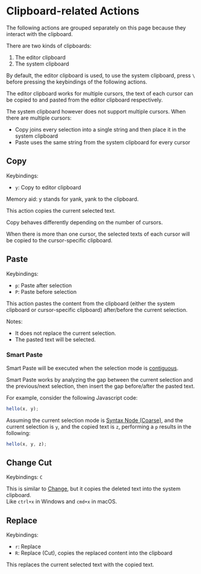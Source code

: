 # Clipboard-related Actions

The following actions are grouped separately on this page because they interact with the clipboard.

There are two kinds of clipboards:

1. The editor clipboard
2. The system clipboard

By default, the editor clipboard is used, to use the system clipboard, press
`\` before pressing the keybindings of the following actions.

The editor clipboard works for multiple cursors, the text of each cursor can be
copied to and pasted from the editor clipboard respectively.

The system clipboard however does not support multiple cursors.
When there are multiple cursors:

- Copy joins every selection into a single string and then place it in the system clipboard
- Paste uses the same string from the system clipboard for every cursor

## Copy

Keybindings:

- `y`: Copy to editor clipboard

Memory aid: y stands for yank, yank to the clipboard.

This action copies the current selected text.

Copy behaves differently depending on the number of cursors.

When there is more than one cursor, the selected texts of each cursor will be
copied to the cursor-specific clipboard.

## Paste

Keybindings:

- `p`: Paste after selection
- `P`: Paste before selection

This action pastes the content from the clipboard (either the system clipboard or
cursor-specific clipboard) after/before the current selection.

Notes:

- It does not replace the current selection.
- The pasted text will be selected.

### Smart Paste

Smart Paste will be executed when the selection mode is [contiguous](../selection-modes/index.md#contiguity).

Smart Paste works by analyzing the gap between the current selection and the
previous/next selection, then insert the gap before/after the pasted text.

For example, consider the following Javascript code:

```js
hello(x, y);
```

Assuming the current selection mode is [Syntax Node (Coarse)](../selection-modes/syntax-node-based.md#syntax-node-coarse), and the current selection is `y`, and the
copied text is `z`, performing a `p` results in the following:

```js
hello(x, y, z);
```

## Change Cut

Keybindings: `C`

This is similar to [Change](./index.md#change), but it copies the deleted text into the system clipboard.  
Like `ctrl+x` in Windows and `cmd+x` in macOS.

## Replace

Keybindings:

- `r`: Replace
- `R`: Replace (Cut), copies the replaced content into the clipboard

This replaces the current selected text with the copied text.
